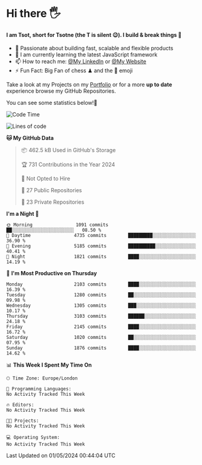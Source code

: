 # Hi there :raised_hand_with_fingers_splayed:
#### I am Tsot, short for Tsotne (the T is silent :wink:). I build & break things :space_invader:
- :telescope: Passionate about building fast, scalable and flexible products
- :seedling: I am currently learning the latest JavaScript framework 
- :mailbox: How to reach me: [@My LinkedIn](https://www.linkedin.com/in/tsotne-gvadzabia/) or [@My Website](https://tsotne.co.uk/contact)
- :zap: Fun Fact: Big Fan of chess ♟ and the 👾 emoji

Take a look at my Projects on my [Portfolio](https://tsotne.co.uk/) or for a more **up to date** experience browse my GitHub Repositories.

You can see some statistics below!:space_invader:
<!--START_SECTION:waka-->
![Code Time](http://img.shields.io/badge/Code%20Time-761%20hrs%202%20mins-blue)

![Lines of code](https://img.shields.io/badge/From%20Hello%20World%20I%27ve%20Written-5.6%20million%20lines%20of%20code-blue)

**🐱 My GitHub Data** 

> 📦 462.5 kB Used in GitHub's Storage 
 > 
> 🏆 731 Contributions in the Year 2024
 > 
> 🚫 Not Opted to Hire
 > 
> 📜 27 Public Repositories 
 > 
> 🔑 23 Private Repositories 
 > 
**I'm a Night 🦉** 

```text
🌞 Morning                1091 commits        ██░░░░░░░░░░░░░░░░░░░░░░░   08.50 % 
🌆 Daytime                4735 commits        █████████░░░░░░░░░░░░░░░░   36.90 % 
🌃 Evening                5185 commits        ██████████░░░░░░░░░░░░░░░   40.41 % 
🌙 Night                  1821 commits        ████░░░░░░░░░░░░░░░░░░░░░   14.19 % 
```
📅 **I'm Most Productive on Thursday** 

```text
Monday                   2103 commits        ████░░░░░░░░░░░░░░░░░░░░░   16.39 % 
Tuesday                  1280 commits        ██░░░░░░░░░░░░░░░░░░░░░░░   09.98 % 
Wednesday                1305 commits        ███░░░░░░░░░░░░░░░░░░░░░░   10.17 % 
Thursday                 3103 commits        ██████░░░░░░░░░░░░░░░░░░░   24.18 % 
Friday                   2145 commits        ████░░░░░░░░░░░░░░░░░░░░░   16.72 % 
Saturday                 1020 commits        ██░░░░░░░░░░░░░░░░░░░░░░░   07.95 % 
Sunday                   1876 commits        ████░░░░░░░░░░░░░░░░░░░░░   14.62 % 
```


📊 **This Week I Spent My Time On** 

```text
🕑︎ Time Zone: Europe/London

💬 Programming Languages: 
No Activity Tracked This Week

🔥 Editors: 
No Activity Tracked This Week

🐱‍💻 Projects: 
No Activity Tracked This Week

💻 Operating System: 
No Activity Tracked This Week
```


 Last Updated on 01/05/2024 00:44:04 UTC
<!--END_SECTION:waka-->
